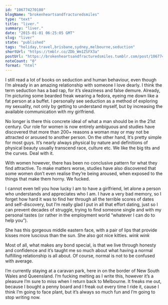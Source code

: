 ```yaml
---
id: "106774270180"
blogName: "brokenheartsandfracturedsmiles"
type: "text"
title: "liver."
summary: "liver."
date: "2015-01-01 06:25:05 GMT"
slug: "liver"
state: "published"
tags: "holiday,travel,brisbane,sydney,melbourne,seduction"
shortUrl: "https://tmblr.co/ZDb_Wm1ZSFX3a"
postUrl: "https://brokenheartsandfracturedsmiles.tumblr.com/post/106774270180/liver"
noteCount: "0"
format: "html"
---
```


I still read a lot of books on seduction and human behaviour, even though I’m already in an amazing relationship with someone I love dearly. I think the term seduction has a bad rap, for it’s sleaziness and false demure. Already, I’m picturing some bearded freak wearing a fedora, eyeing me down like a fat person at a buffet. I personally see seduction as a method of exploring my sexuality, not only by getting to understand myself, but by increasing the available communication with my girlfriend. 

No longer is there this concrete ideal of what a man should be in the 21st century. Our role for women is now entirely ambiguous and studies have discovered that more than 200+ reasons a woman may or may not be attracted or aroused to another person. On the other hand, It’s pretty simple for most guys. It’s nearly always physical by nature and definitions of physical beauty usually transcend race, culture etc. We like the big tits and the curves. Deal with it. 

With women however, there has been no conclusive pattern for what they find attractive. To make matters worse, studies have also discovered that some women don’t even realise they’re being aroused, when exposed to the things that make them horny. We fucked. 

I cannot even tell you how lucky I am to have a girlfriend, let alone a person who understands and appreciates who I am. I have a very bad memory, so I forget how hard it was to find her through all the terrible scores of dates and self-discovery, but I’m really glad I put in all that effort dating, just so I can prevent decades of struggle, trying to find someone single and with my personal tastes (or rather in the employment world “whatever I can do to help you”). 

She has this gorgeous middle eastern face, with a pair of lips that provide kisses more luscious than the sun. She also got nice kitties. *wink wink* 

Most of all, what makes any bond special, is that we live through honesty and confidence and it’s taught me so much about what having a normal fulfilling relationship is all about. Of course, normal is not to be confused with average. 

I’m currently staying at a caravan park, here in on the border of New South Wales and Queensland. I’m fucking melting as I write this, however it’s a pleasure I’m sure to miss when I return back to Melbourne. It freaks me out, because I bought a penny board and I freak out every time I ride it, cause I think I’m going to face plant, but it’s always so much fun and I’m going to stop writing now.